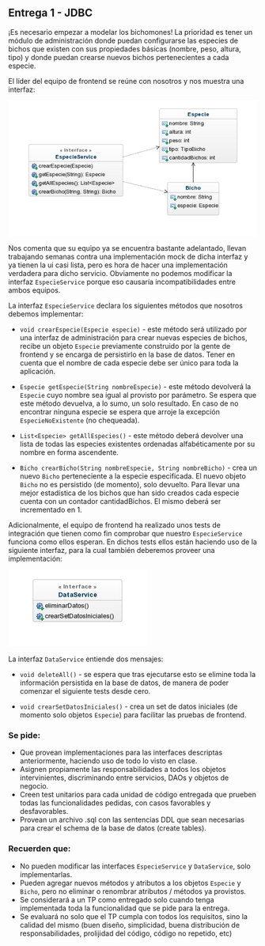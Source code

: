 ## Entrega 1 - JDBC

¡Es necesario empezar a modelar los bichomones! La prioridad es tener un módulo de administración donde puedan configurarse las especies de bichos que existen con sus propiedades básicas (nombre, peso, altura, tipo) y donde puedan crearse nuevos bichos pertenecientes a cada especie.

El líder del equipo de frontend se reúne con nosotros y nos muestra una interfaz:

![EspecieService](EspecieService.png)

Nos comenta que su equipo ya se encuentra bastante adelantado, llevan trabajando semanas contra una implementación mock de dicha interfaz y ya tienen la ui casi lista, pero es hora de hacer una implementación verdadera para dicho servicio. Obviamente no podemos modificar la interfaz `EspecieService` porque eso causaría incompatibilidades entre ambos equipos.

La interfaz `EspecieService` declara los siguientes métodos que nosotros debemos implementar:

- `void crearEspecie(Especie especie)` - este método será utilizado por una interfaz de administración para crear nuevas especies de bichos, recibe un objeto `Especie` previamente construido por la gente de frontend y se encarga de persistirlo en la base de datos.  Tener en cuenta que el nombre de cada especie debe ser único para toda la aplicación.

- `Especie getEspecie(String nombreEspecie)` - este método devolverá la `Especie` cuyo nombre sea igual al provisto por parámetro.  Se espera que este método devuelva, a lo sumo, un solo resultado.  En caso de no encontrar ninguna especie se espera que arroje la excepción `EspecieNoExistente` (no chequeada).

- `List<Especie> getAllEspecies()` - este método deberá devolver una lista de todas las especies existentes ordenadas alfabéticamente por su nombre en forma ascendente.

- `Bicho crearBicho(String nombreEspecie, String nombreBicho)` - crea un nuevo `Bicho` perteneciente a la especie especificada. El nuevo objeto `Bicho` no es persistido (de momento), solo devuelto. Para llevar una mejor estadística de los bichos que han sido creados cada especie cuenta con un contador cantidadBichos. El mismo deberá ser incrementado en 1.

Adicionalmente, el equipo de frontend ha realizado unos tests de integración que tienen como fin comprobar que nuestro `EspecieService` funciona como ellos esperan.  En dichos tests ellos están haciendo uso de la siguiente interfaz, para la cual también deberemos proveer una implementación:

![DataService](DataService.png)

La interfaz `DataService` entiende dos mensajes:

- `void deleteAll()` - se espera que tras ejecutarse esto se elimine toda la información persistida en la base de datos, de manera de poder comenzar el siguiente tests desde cero.

- `void crearSetDatosIniciales()` - crea un set de datos iniciales (de momento solo objetos `Especie`) para facilitar las pruebas de frontend.

### Se pide:
- Que provean implementaciones para las interfaces descriptas anteriormente, haciendo uso de todo lo visto en clase.
- Asignen propiamente las responsabilidades a todos los objetos intervinientes, discriminando entre servicios, DAOs y objetos de negocio.
- Creen test unitarios para cada unidad de código entregada que prueben todas las funcionalidades pedidas, con casos favorables y desfavorables.
- Provean un archivo .sql con las sentencias DDL que sean necesarias para crear el schema de la base de datos (create tables).

### Recuerden que:
- No pueden modificar las interfaces `EspecieService` y `DataService`, solo implementarlas.
- Pueden agregar nuevos métodos y atributos a los objetos `Especie` y `Bicho`, pero no eliminar o renombrar atributos / métodos ya provistos.
- Se considerará a un TP como entregado solo cuando tenga implementada toda la funcionalidad que se pide para la entrega.
- Se evaluará no solo que el TP cumpla con todos los requisitos, sino la calidad del mismo (buen diseño, simplicidad, buena distribución de responsabilidades, prolijidad del código, código no repetido, etc)
